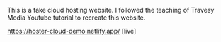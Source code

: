 This is a fake cloud hosting website. I followed the teaching of Travesy Media Youtube tutorial to recreate this website.

https://hoster-cloud-demo.netlify.app/ [live]